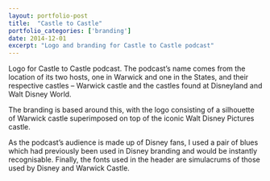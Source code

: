 ```yaml
---
layout: portfolio-post
title:  "Castle to Castle"
portfolio_categories: ['branding']
date: 2014-12-01
excerpt: "Logo and branding for Castle to Castle podcast"
---
```


Logo for Castle to Castle podcast. The podcast’s name comes from the location of its two hosts, one in Warwick and one in the States, and their respective castles – Warwick castle and the castles found at Disneyland and Walt Disney World.

The branding is based around this, with the logo consisting of a silhouette of Warwick castle superimposed on top of the iconic Walt Disney Pictures castle.

As the podcast’s audience is made up of Disney fans, I used a pair of blues which had previously been used in Disney branding and would be instantly recognisable. Finally, the fonts used in the header are simulacrums of those used by Disney and Warwick Castle.
